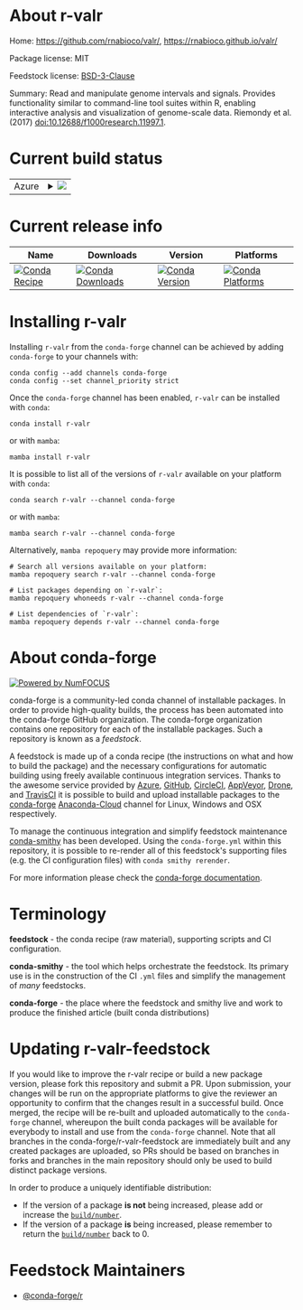 About r-valr
============

Home: https://github.com/rnabioco/valr/, https://rnabioco.github.io/valr/

Package license: MIT

Feedstock license: [BSD-3-Clause](https://github.com/conda-forge/r-valr-feedstock/blob/main/LICENSE.txt)

Summary: Read and manipulate genome intervals and signals. Provides functionality similar to command-line tool suites within R, enabling interactive analysis and visualization of genome-scale data. Riemondy et al. (2017) <doi:10.12688/f1000research.11997.1>.

Current build status
====================


<table>
    
  <tr>
    <td>Azure</td>
    <td>
      <details>
        <summary>
          <a href="https://dev.azure.com/conda-forge/feedstock-builds/_build/latest?definitionId=14425&branchName=main">
            <img src="https://dev.azure.com/conda-forge/feedstock-builds/_apis/build/status/r-valr-feedstock?branchName=main">
          </a>
        </summary>
        <table>
          <thead><tr><th>Variant</th><th>Status</th></tr></thead>
          <tbody><tr>
              <td>linux_64_r_base4.1</td>
              <td>
                <a href="https://dev.azure.com/conda-forge/feedstock-builds/_build/latest?definitionId=14425&branchName=main">
                  <img src="https://dev.azure.com/conda-forge/feedstock-builds/_apis/build/status/r-valr-feedstock?branchName=main&jobName=linux&configuration=linux%20linux_64_r_base4.1" alt="variant">
                </a>
              </td>
            </tr><tr>
              <td>linux_64_r_base4.2</td>
              <td>
                <a href="https://dev.azure.com/conda-forge/feedstock-builds/_build/latest?definitionId=14425&branchName=main">
                  <img src="https://dev.azure.com/conda-forge/feedstock-builds/_apis/build/status/r-valr-feedstock?branchName=main&jobName=linux&configuration=linux%20linux_64_r_base4.2" alt="variant">
                </a>
              </td>
            </tr><tr>
              <td>osx_64_r_base4.1</td>
              <td>
                <a href="https://dev.azure.com/conda-forge/feedstock-builds/_build/latest?definitionId=14425&branchName=main">
                  <img src="https://dev.azure.com/conda-forge/feedstock-builds/_apis/build/status/r-valr-feedstock?branchName=main&jobName=osx&configuration=osx%20osx_64_r_base4.1" alt="variant">
                </a>
              </td>
            </tr><tr>
              <td>osx_64_r_base4.2</td>
              <td>
                <a href="https://dev.azure.com/conda-forge/feedstock-builds/_build/latest?definitionId=14425&branchName=main">
                  <img src="https://dev.azure.com/conda-forge/feedstock-builds/_apis/build/status/r-valr-feedstock?branchName=main&jobName=osx&configuration=osx%20osx_64_r_base4.2" alt="variant">
                </a>
              </td>
            </tr><tr>
              <td>win_64</td>
              <td>
                <a href="https://dev.azure.com/conda-forge/feedstock-builds/_build/latest?definitionId=14425&branchName=main">
                  <img src="https://dev.azure.com/conda-forge/feedstock-builds/_apis/build/status/r-valr-feedstock?branchName=main&jobName=win&configuration=win%20win_64_" alt="variant">
                </a>
              </td>
            </tr>
          </tbody>
        </table>
      </details>
    </td>
  </tr>
</table>

Current release info
====================

| Name | Downloads | Version | Platforms |
| --- | --- | --- | --- |
| [![Conda Recipe](https://img.shields.io/badge/recipe-r--valr-green.svg)](https://anaconda.org/conda-forge/r-valr) | [![Conda Downloads](https://img.shields.io/conda/dn/conda-forge/r-valr.svg)](https://anaconda.org/conda-forge/r-valr) | [![Conda Version](https://img.shields.io/conda/vn/conda-forge/r-valr.svg)](https://anaconda.org/conda-forge/r-valr) | [![Conda Platforms](https://img.shields.io/conda/pn/conda-forge/r-valr.svg)](https://anaconda.org/conda-forge/r-valr) |

Installing r-valr
=================

Installing `r-valr` from the `conda-forge` channel can be achieved by adding `conda-forge` to your channels with:

```
conda config --add channels conda-forge
conda config --set channel_priority strict
```

Once the `conda-forge` channel has been enabled, `r-valr` can be installed with `conda`:

```
conda install r-valr
```

or with `mamba`:

```
mamba install r-valr
```

It is possible to list all of the versions of `r-valr` available on your platform with `conda`:

```
conda search r-valr --channel conda-forge
```

or with `mamba`:

```
mamba search r-valr --channel conda-forge
```

Alternatively, `mamba repoquery` may provide more information:

```
# Search all versions available on your platform:
mamba repoquery search r-valr --channel conda-forge

# List packages depending on `r-valr`:
mamba repoquery whoneeds r-valr --channel conda-forge

# List dependencies of `r-valr`:
mamba repoquery depends r-valr --channel conda-forge
```


About conda-forge
=================

[![Powered by
NumFOCUS](https://img.shields.io/badge/powered%20by-NumFOCUS-orange.svg?style=flat&colorA=E1523D&colorB=007D8A)](https://numfocus.org)

conda-forge is a community-led conda channel of installable packages.
In order to provide high-quality builds, the process has been automated into the
conda-forge GitHub organization. The conda-forge organization contains one repository
for each of the installable packages. Such a repository is known as a *feedstock*.

A feedstock is made up of a conda recipe (the instructions on what and how to build
the package) and the necessary configurations for automatic building using freely
available continuous integration services. Thanks to the awesome service provided by
[Azure](https://azure.microsoft.com/en-us/services/devops/), [GitHub](https://github.com/),
[CircleCI](https://circleci.com/), [AppVeyor](https://www.appveyor.com/),
[Drone](https://cloud.drone.io/welcome), and [TravisCI](https://travis-ci.com/)
it is possible to build and upload installable packages to the
[conda-forge](https://anaconda.org/conda-forge) [Anaconda-Cloud](https://anaconda.org/)
channel for Linux, Windows and OSX respectively.

To manage the continuous integration and simplify feedstock maintenance
[conda-smithy](https://github.com/conda-forge/conda-smithy) has been developed.
Using the ``conda-forge.yml`` within this repository, it is possible to re-render all of
this feedstock's supporting files (e.g. the CI configuration files) with ``conda smithy rerender``.

For more information please check the [conda-forge documentation](https://conda-forge.org/docs/).

Terminology
===========

**feedstock** - the conda recipe (raw material), supporting scripts and CI configuration.

**conda-smithy** - the tool which helps orchestrate the feedstock.
                   Its primary use is in the construction of the CI ``.yml`` files
                   and simplify the management of *many* feedstocks.

**conda-forge** - the place where the feedstock and smithy live and work to
                  produce the finished article (built conda distributions)


Updating r-valr-feedstock
=========================

If you would like to improve the r-valr recipe or build a new
package version, please fork this repository and submit a PR. Upon submission,
your changes will be run on the appropriate platforms to give the reviewer an
opportunity to confirm that the changes result in a successful build. Once
merged, the recipe will be re-built and uploaded automatically to the
`conda-forge` channel, whereupon the built conda packages will be available for
everybody to install and use from the `conda-forge` channel.
Note that all branches in the conda-forge/r-valr-feedstock are
immediately built and any created packages are uploaded, so PRs should be based
on branches in forks and branches in the main repository should only be used to
build distinct package versions.

In order to produce a uniquely identifiable distribution:
 * If the version of a package **is not** being increased, please add or increase
   the [``build/number``](https://docs.conda.io/projects/conda-build/en/latest/resources/define-metadata.html#build-number-and-string).
 * If the version of a package **is** being increased, please remember to return
   the [``build/number``](https://docs.conda.io/projects/conda-build/en/latest/resources/define-metadata.html#build-number-and-string)
   back to 0.

Feedstock Maintainers
=====================

* [@conda-forge/r](https://github.com/conda-forge/r/)

